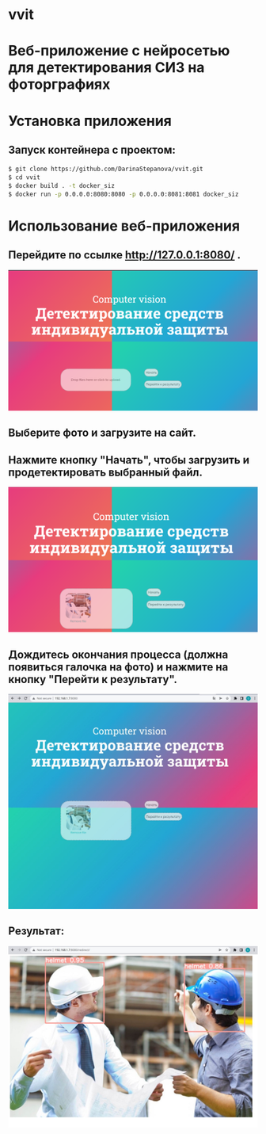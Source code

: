 # vvit

# Веб-приложение с нейросетью для детектирования СИЗ на фоторграфиях

# Установка приложения
## Запуск контейнера с проектом:
```bash
$ git clone https://github.com/DarinaStepanova/vvit.git
$ cd vvit
$ docker build . -t docker_siz
$ docker run -p 0.0.0.0:8080:8080 -p 0.0.0.0:8081:8081 docker_siz
```

# Использование веб-приложения
## Перейдите по ссылке http://127.0.0.1:8080/ .
<img src="https://github.com/DarinaStepanova/vvit/blob/f408552d33103b5693be68a69c17d05eacc9cf79/src/img.png"/>

## Выберите фото и загрузите на сайт.

## Нажмите кнопку "Начать", чтобы загрузить и продетектировать выбранный файл.
<img src="https://github.com/DarinaStepanova/vvit/blob/f408552d33103b5693be68a69c17d05eacc9cf79/src/img_1.png"/>

## Дождитесь окончания процесса (должна появиться галочка на фото) и нажмите на кнопку "Перейти к результату".
<img src="https://github.com/DarinaStepanova/vvit/blob/f408552d33103b5693be68a69c17d05eacc9cf79/src/3.jpg"/>

## Результат:
<img src="https://github.com/DarinaStepanova/vvit/blob/f408552d33103b5693be68a69c17d05eacc9cf79/src/4.jpg"/>
